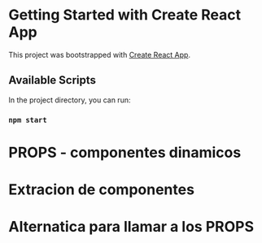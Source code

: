 # Getting Started with Create React App

This project was bootstrapped with [Create React App](https://github.com/facebook/create-react-app).

## Available Scripts

In the project directory, you can run:

### `npm start`

# PROPS - componentes dinamicos
# Extracion de componentes
# Alternatica para llamar a los PROPS
